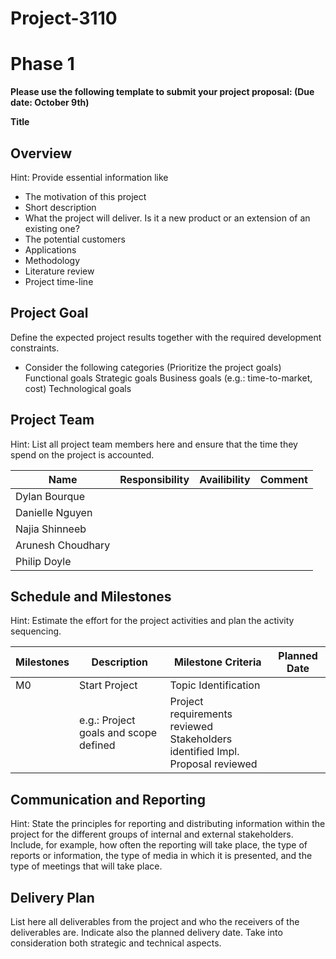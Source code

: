 # Project-3110



# Phase 1
**Please use the following template to submit your project proposal: (Due date: October 9th)**

**Title**

## Overview
Hint: Provide essential information like

- The motivation of this project 
- Short description 
- What the project will deliver. Is it a new product or an extension of an existing one? 
- The potential customers 
- Applications 
- Methodology 
- Literature review 
- Project time-line 

## Project Goal
Define the expected project results together with the required development constraints.

- Consider the following categories (Prioritize the project goals)
  Functional goals
  Strategic goals
  Business goals (e.g.: time-to-market, cost)
  Technological goals

## Project Team
Hint: List all project team members here and ensure that the time they spend on the project is accounted.

| Name              | Responsibility | Availibility | Comment |
| ----------------- | -------------- | ------------ | ------- |
| Dylan Bourque     |                |              |         |
| Danielle Nguyen   |                |              |         |
| Najia Shinneeb    |                |              |         |
| Arunesh Choudhary |                |              |         |
| Philip Doyle      |                |              |         |

## Schedule and Milestones
Hint: Estimate the effort for the project activities and plan the activity sequencing.

| **Milestones** | **Description**                       | **Milestone Criteria**                                       | **Planned Date** |
| -------------- | ------------------------------------- | ------------------------------------------------------------ | ---------------- |
| M0             | Start Project                         | Topic Identification                                         | <yyyy-mm-dd>     |
|                | e.g.: Project goals and scope defined | Project requirements reviewed  <br />Stakeholders identified Impl. Proposal reviewed | <yyyy-mm-dd>     |

## Communication and Reporting
Hint: State the principles for reporting and distributing information within the project for the different groups of internal and external stakeholders. Include, for example, how often the reporting will take place, the type of reports or information, the type of media in which it is presented, and the type of meetings that will take place.

## Delivery Plan

List here all deliverables from the project and who the receivers of the deliverables are. Indicate also the planned delivery date. Take into consideration both strategic and technical aspects.
